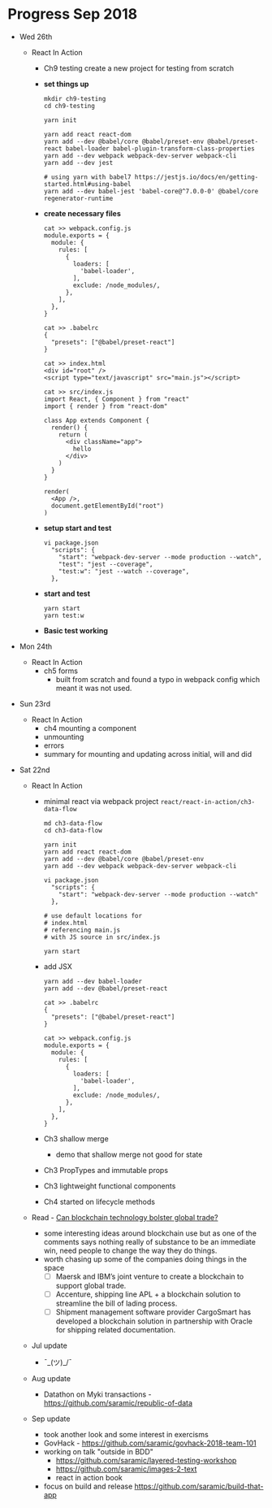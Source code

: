 # Progress Sep 2018

* Wed 26th
  - React In Action
    - Ch9 testing
      create a new project for testing from scratch

    - **set things up**
      ```
      mkdir ch9-testing
      cd ch9-testing

      yarn init

      yarn add react react-dom
      yarn add --dev @babel/core @babel/preset-env @babel/preset-react babel-loader babel-plugin-transform-class-properties
      yarn add --dev webpack webpack-dev-server webpack-cli
      yarn add --dev jest

      # using yarn with babel7 https://jestjs.io/docs/en/getting-started.html#using-babel
      yarn add --dev babel-jest 'babel-core@^7.0.0-0' @babel/core regenerator-runtime
      ```
    - **create necessary files**
      ```
      cat >> webpack.config.js
      module.exports = {
        module: {
          rules: [
            {
              loaders: [       
                'babel-loader',
              ],
              exclude: /node_modules/,
            },
          ],
        },
      }

      cat >> .babelrc
      {
        "presets": ["@babel/preset-react"]
      }

      cat >> index.html
      <div id="root" />
      <script type="text/javascript" src="main.js"></script>

      cat >> src/index.js
      import React, { Component } from "react"
      import { render } from "react-dom"

      class App extends Component {
        render() {
          return (
            <div className="app">
              hello
            </div>
          )
        }
      }

      render(
        <App />,
        document.getElementById("root")
      )
    - **setup start and test**
      ```
      vi package.json
        "scripts": {
          "start": "webpack-dev-server --mode production --watch",
          "test": "jest --coverage",
          "test:w": "jest --watch --coverage",
        },
      ```
    - **start and test**

      ```
      yarn start
      yarn test:w
      ```

    - **Basic test working**

* Mon 24th
  - React In Action
    - ch5 forms
      - built from scratch and found a typo in webpack config which meant it
        was not used.

* Sun 23rd
  - React In Action
    - ch4 mounting a component
    - unmounting
    - errors
    - summary for mounting and updating across initial, will and did

* Sat 22nd
  - React In Action
    - minimal react via webpack project `react/react-in-action/ch3-data-flow`
      ```
      md ch3-data-flow
      cd ch3-data-flow

      yarn init
      yarn add react react-dom
      yarn add --dev @babel/core @babel/preset-env
      yarn add --dev webpack webpack-dev-server webpack-cli

      vi package.json
        "scripts": {
          "start": "webpack-dev-server --mode production --watch"
        },

      # use default locations for
      # index.html
      # referencing main.js
      # with JS source in src/index.js

      yarn start
      ```

    - add JSX
      ```
      yarn add --dev babel-loader
      yarn add --dev @babel/preset-react

      cat >> .babelrc
      {
        "presets": ["@babel/preset-react"]
      }

      cat >> webpack.config.js
      module.exports = {
        module: {
          rules: [
            {
              loaders: [
                'babel-loader',
              ],
              exclude: /node_modules/,
            },
          ],
        },
      }

      ```

    - Ch3 shallow merge
      - demo that shallow merge not good for state

    - Ch3 PropTypes and immutable props

    - Ch3 lightweight functional components

    - Ch4 started on lifecycle methods

  - Read - [Can blockchain technology bolster global trade?](https://www.linkedin.com/pulse/can-blockchain-technology-bolster-global-trade-vaishali-naroola/)
    - some interesting ideas around blockchain use but as one of the comments
      says nothing really of substance to be an immediate win, need people to
      change the way they do things.
    - worth chasing up some of the companies doing things in the space
      - [ ] Maersk and IBM’s joint venture to create a blockchain to support global trade.
      - [ ] Accenture, shipping line APL + a blockchain solution to streamline
        the bill of lading process.
      - [ ] Shipment management software provider CargoSmart has developed a
        blockchain solution in partnership with Oracle for shipping related
        documentation.

  * Jul update
    - ¯\_(ツ)_/¯
  * Aug update
    - Datathon on Myki transactions - https://github.com/saramic/republic-of-data

  * Sep update
    - took another look and some interest in exercisms
    - GovHack - https://github.com/saramic/govhack-2018-team-101
    - working on talk "outside in BDD"
      - https://github.com/saramic/layered-testing-workshop
      - https://github.com/saramic/images-2-text
      - react in action book
    - focus on build and release https://github.com/saramic/build-that-app

